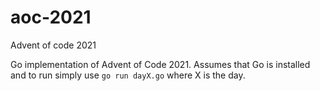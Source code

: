 # aoc-2021
Advent of code 2021

Go implementation of Advent of Code 2021. Assumes that Go is installed and to run simply use `go run dayX.go` where X is the day.
